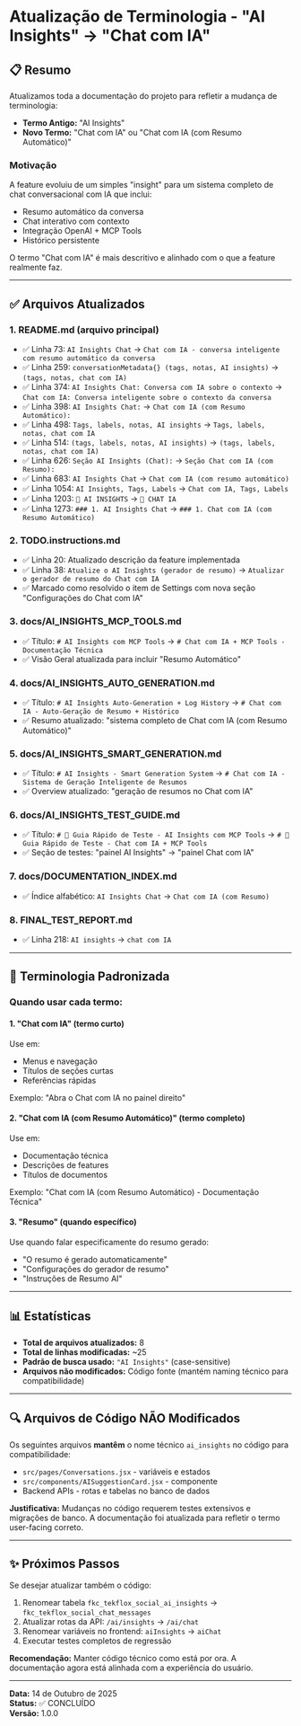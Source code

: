 # Atualização de Terminologia - "AI Insights" → "Chat com IA"

## 📋 Resumo

Atualizamos toda a documentação do projeto para refletir a mudança de terminologia:
- **Termo Antigo:** "AI Insights"
- **Novo Termo:** "Chat com IA" ou "Chat com IA (com Resumo Automático)"

### Motivação

A feature evoluiu de um simples "insight" para um sistema completo de chat conversacional com IA que inclui:
- Resumo automático da conversa
- Chat interativo com contexto
- Integração OpenAI + MCP Tools
- Histórico persistente

O termo "Chat com IA" é mais descritivo e alinhado com o que a feature realmente faz.

---

## ✅ Arquivos Atualizados

### 1. **README.md** (arquivo principal)
- ✅ Linha 73: `AI Insights Chat` → `Chat com IA - conversa inteligente com resumo automático da conversa`
- ✅ Linha 259: `conversationMetadata{} (tags, notas, AI insights)` → `(tags, notas, chat com IA)`
- ✅ Linha 374: `AI Insights Chat: Conversa com IA sobre o contexto` → `Chat com IA: Conversa inteligente sobre o contexto da conversa`
- ✅ Linha 398: `AI Insights Chat:` → `Chat com IA (com Resumo Automático):`
- ✅ Linha 498: `Tags, labels, notas, AI insights` → `Tags, labels, notas, chat com IA`
- ✅ Linha 514: `(tags, labels, notas, AI insights)` → `(tags, labels, notas, chat com IA)`
- ✅ Linha 626: `Seção AI Insights (Chat):` → `Seção Chat com IA (com Resumo):`
- ✅ Linha 683: `AI Insights Chat` → `Chat com IA (com resumo automático)`
- ✅ Linha 1054: `AI Insights, Tags, Labels` → `Chat com IA, Tags, Labels`
- ✅ Linha 1203: `💬 AI INSIGHTS` → `💬 CHAT IA`
- ✅ Linha 1273: `### 1. AI Insights Chat` → `### 1. Chat com IA (com Resumo Automático)`

### 2. **TODO.instructions.md**
- ✅ Linha 20: Atualizado descrição da feature implementada
- ✅ Linha 38: `Atualize o AI Insights (gerador de resumo)` → `Atualizar o gerador de resumo do Chat com IA`
- ✅ Marcado como resolvido o item de Settings com nova seção "Configurações do Chat com IA"

### 3. **docs/AI_INSIGHTS_MCP_TOOLS.md**
- ✅ Título: `# AI Insights com MCP Tools` → `# Chat com IA + MCP Tools - Documentação Técnica`
- ✅ Visão Geral atualizada para incluir "Resumo Automático"

### 4. **docs/AI_INSIGHTS_AUTO_GENERATION.md**
- ✅ Título: `# AI Insights Auto-Generation + Log History` → `# Chat com IA - Auto-Geração de Resumo + Histórico`
- ✅ Resumo atualizado: "sistema completo de Chat com IA (com Resumo Automático)"

### 5. **docs/AI_INSIGHTS_SMART_GENERATION.md**
- ✅ Título: `# AI Insights - Smart Generation System` → `# Chat com IA - Sistema de Geração Inteligente de Resumos`
- ✅ Overview atualizado: "geração de resumos no Chat com IA"

### 6. **docs/AI_INSIGHTS_TEST_GUIDE.md**
- ✅ Título: `# 🧪 Guia Rápido de Teste - AI Insights com MCP Tools` → `# 🧪 Guia Rápido de Teste - Chat com IA + MCP Tools`
- ✅ Seção de testes: "painel AI Insights" → "painel Chat com IA"

### 7. **docs/DOCUMENTATION_INDEX.md**
- ✅ Índice alfabético: `AI Insights Chat` → `Chat com IA (com Resumo)`

### 8. **FINAL_TEST_REPORT.md**
- ✅ Linha 218: `AI insights` → `chat com IA`

---

## 🎯 Terminologia Padronizada

### Quando usar cada termo:

#### 1. **"Chat com IA"** (termo curto)
Use em:
- Menus e navegação
- Títulos de seções curtas
- Referências rápidas

Exemplo: "Abra o Chat com IA no painel direito"

#### 2. **"Chat com IA (com Resumo Automático)"** (termo completo)
Use em:
- Documentação técnica
- Descrições de features
- Títulos de documentos

Exemplo: "Chat com IA (com Resumo Automático) - Documentação Técnica"

#### 3. **"Resumo"** (quando específico)
Use quando falar especificamente do resumo gerado:
- "O resumo é gerado automaticamente"
- "Configurações do gerador de resumo"
- "Instruções de Resumo AI"

---

## 📊 Estatísticas

- **Total de arquivos atualizados:** 8
- **Total de linhas modificadas:** ~25
- **Padrão de busca usado:** `"AI Insights"` (case-sensitive)
- **Arquivos não modificados:** Código fonte (mantém naming técnico para compatibilidade)

---

## 🔍 Arquivos de Código NÃO Modificados

Os seguintes arquivos **mantêm** o nome técnico `ai_insights` no código para compatibilidade:
- `src/pages/Conversations.jsx` - variáveis e estados
- `src/components/AISuggestionCard.jsx` - componente
- Backend APIs - rotas e tabelas no banco de dados

**Justificativa:** Mudanças no código requerem testes extensivos e migrações de banco. A documentação foi atualizada para refletir o termo user-facing correto.

---

## ✨ Próximos Passos

Se desejar atualizar também o código:
1. Renomear tabela `fkc_tekflox_social_ai_insights` → `fkc_tekflox_social_chat_messages`
2. Atualizar rotas da API: `/ai/insights` → `/ai/chat`
3. Renomear variáveis no frontend: `aiInsights` → `aiChat`
4. Executar testes completos de regressão

**Recomendação:** Manter código técnico como está por ora. A documentação agora está alinhada com a experiência do usuário.

---

**Data:** 14 de Outubro de 2025  
**Status:** ✅ CONCLUÍDO  
**Versão:** 1.0.0
